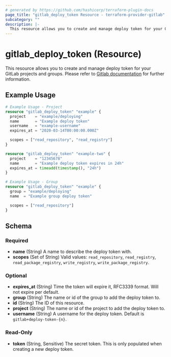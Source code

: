 ```yaml
---
# generated by https://github.com/hashicorp/terraform-plugin-docs
page_title: "gitlab_deploy_token Resource - terraform-provider-gitlab"
subcategory: ""
description: |-
  This resource allows you to create and manage deploy token for your GitLab projects and groups. Please refer to Gitlab documentation https://docs.gitlab.com/ee/user/project/deploy_tokens/ for further information.
---
```


# gitlab_deploy_token (Resource)

This resource allows you to create and manage deploy token for your GitLab projects and groups. Please refer to [Gitlab documentation](https://docs.gitlab.com/ee/user/project/deploy_tokens/) for further information.

## Example Usage

```terraform
# Example Usage - Project
resource "gitlab_deploy_token" "example" {
  project    = "example/deploying"
  name       = "Example deploy token"
  username   = "example-username"
  expires_at = "2020-03-14T00:00:00.000Z"

  scopes = ["read_repository", "read_registry"]
}

resource "gitlab_deploy_token" "example-two" {
  project    = "12345678"
  name       = "Example deploy token expires in 24h"
  expires_at = timeadd(timestamp(), "24h")
}

# Example Usage - Group
resource "gitlab_deploy_token" "example" {
  group = "example/deploying"
  name  = "Example group deploy token"

  scopes = ["read_repository"]
}
```

<!-- schema generated by tfplugindocs -->
## Schema

### Required

- **name** (String) A name to describe the deploy token with.
- **scopes** (Set of String) Valid values: `read_repository`, `read_registry`, `read_package_registry`, `write_registry`, `write_package_registry`.

### Optional

- **expires_at** (String) Time the token will expire it, RFC3339 format. Will not expire per default.
- **group** (String) The name or id of the group to add the deploy token to.
- **id** (String) The ID of this resource.
- **project** (String) The name or id of the project to add the deploy token to.
- **username** (String) A username for the deploy token. Default is `gitlab+deploy-token-{n}`.

### Read-Only

- **token** (String, Sensitive) The secret token. This is only populated when creating a new deploy token.


